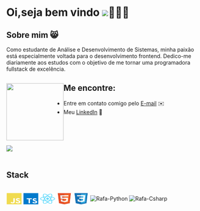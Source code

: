 # Oi,seja bem vindo <img src="https://github.com/abdoachhoubi/abdoachhoubi/blob/main/gifs/Hi.gif" width="30"/>👩🏻‍💻

## Sobre mim 😸

Como estudante de Análise e Desenvolvimento de Sistemas, minha paixão está especialmente voltada para o desenvolvimento frontend. Dedico-me diariamente aos estudos com o objetivo de me tornar uma programadora fullstack de excelência.

## Me encontre: <a href="https://github.com/sponsors/camilagsoares"><img align="left" width="150" height="150" src="https://i.pinimg.com/originals/0f/a0/94/0fa09464c343885355e6aa4d2f4a88b5.gif"></a>
- Entre em contato comigo pelo <a href="mailto:camila.soares19@hotmail.com"> E-mail</a> ✉️
- Meu <a href="https://www.linkedin.com/in/camilagoulartsoares/">LinkedIn</a> 💼

<br><br>

<br>
<div>
  <a href="https://github.com/camilagsoares">
  <img height="180em" src="https://github-readme-stats.vercel.app/api?username=camilagsoares&show_icons=true&theme=default#gh-light-mode-only" style="max-width: 100%;" /></a>
 
  </div>
  
  <br>  
  
## Stack
<div style="display: inline_block"><br>
  <img align="center" alt="Rafa-Js" height="30" width="40" src="https://raw.githubusercontent.com/devicons/devicon/master/icons/javascript/javascript-plain.svg">
   
  <img align="center" alt="Rafa-Ts" height="30" width="40" src="https://raw.githubusercontent.com/devicons/devicon/master/icons/typescript/typescript-plain.svg">
   
  <img align="center" alt="Rafa-React" height="30" width="40" src="https://raw.githubusercontent.com/devicons/devicon/master/icons/react/react-original.svg">
   
  <img align="center" alt="Rafa-HTML" height="30" width="40" src="https://raw.githubusercontent.com/devicons/devicon/master/icons/html5/html5-original.svg">
   
  <img align="center" alt="Rafa-CSS" height="30" width="40" src="https://raw.githubusercontent.com/devicons/devicon/master/icons/css3/css3-original.svg">
   
  <img align="center" alt="Rafa-Python" height="30" width="40" src="https://user-images.githubusercontent.com/85360804/141158960-85bdd01a-4d45-4122-9f06-536d24833f27.png">
   
  <img align="center" alt="Rafa-Csharp" height="30" width="40" src="https://github.com/camilagsoares/camilagsoares/assets/85360804/879bef5b-2341-4c3f-b2b2-cb464e73c7fc">
  
</div>
